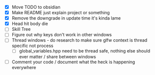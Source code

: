 - [x] Move TODO to obsidian
- [x] Make README just explain project or something
- [x] Remove the downgrade in update time it's kinda lame
- [x] Head hit body die
- [ ] Skill Tree
- [ ] Figure out why keys don't work in other windows
- [ ] Thread windows - do research to make sure glfw context is thread specific not process
    - [ ] global_variables.hpp need to be thread safe, nothing else should ever matter / share between windows
- [ ] Comment your code / document what the heck is happening everywhere